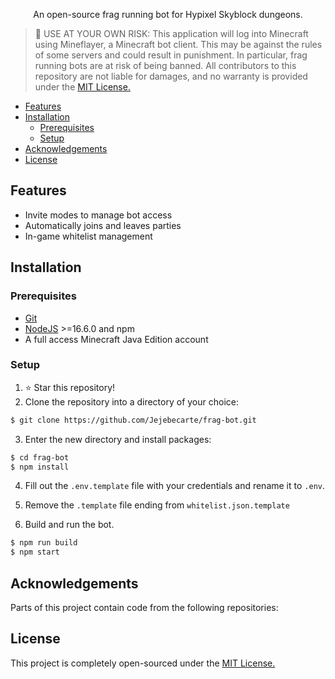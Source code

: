 <p align="center">
    An open-source frag running bot for Hypixel Skyblock dungeons.
</p>

> 🚨 USE AT YOUR OWN RISK:
> This application will log into Minecraft using Mineflayer, a Minecraft bot client. This may be against the rules of some servers and could result in punishment. In particular, frag running bots are at risk of being banned. All contributors to this repository are not liable for damages, and no warranty is provided under the [MIT License.](https://github.com/Jejebecarte/frag-bot/blob/master/LICENSE)

-   [Features](#features)
-   [Installation](#installation)
    -   [Prerequisites](#prerequisites)
    -   [Setup](#setup)
-   [Acknowledgements](#acknowledgements)
-   [License](#license)

## Features

-   Invite modes to manage bot access
-   Automatically joins and leaves parties
-   In-game whitelist management

## Installation

### Prerequisites

-   [Git](https://git-scm.com/downloads)
-   [NodeJS](https://nodejs.org/en/) >=16.6.0 and npm
-   A full access Minecraft Java Edition account

### Setup

1. ⭐ Star this repository!
2. Clone the repository into a directory of your choice:

```bash
$ git clone https://github.com/Jejebecarte/frag-bot.git
```

3. Enter the new directory and install packages:

```bash
$ cd frag-bot
$ npm install
```

4. Fill out the `.env.template` file with your credentials and rename it to `.env`.

5. Remove the `.template` file ending from `whitelist.json.template`

6. Build and run the bot.

```bash
$ npm run build
$ npm start
```

## Acknowledgements

Parts of this project contain code from the following repositories:

## License

This project is completely open-sourced under the [MIT License.](https://github.com/Jejebecarte/frag-bot/blob/main/LICENSE)
